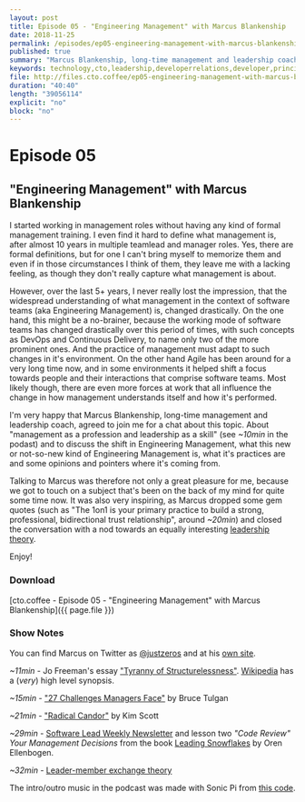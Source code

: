 ```yaml
---
layout: post
title: Episode 05 - "Engineering Management" with Marcus Blankenship
date: 2018-11-25
permalink: /episodes/ep05-engineering-management-with-marcus-blankenship
published: true
summary: "Marcus Blankenship, long-time management and leadership coach, agreed to join me for a chat about Engineering Management. About 'management as a profession and leadership as a skill' and to discuss the shift in Engineering Management over the last years, what this new or not-so-new kind of Engineering Management is, what it's practices are and some opinions and pointers where it's coming from."
keywords: technology,cto,leadership,developerrelations,developer,principal,management,manager,1on1,marcusblankenship,blankenship
file: http://files.cto.coffee/ep05-engineering-management-with-marcus-blankenship/cto.coffee__ep05.mp3
duration: "40:40"
length: "39056114"
explicit: "no"
block: "no"
---
```


# Episode 05
## "Engineering Management" with Marcus Blankenship

I started working in management roles without having any kind of formal management training. I even find it
hard to define what management is, after almost 10 years in multiple teamlead and manager roles. Yes, there are formal
definitions, but for one I can't bring myself to memorize them and even if in those circumstances I think of them, they
leave me with a lacking feeling, as though they don't really capture what management is about.

However, over the last 5+ years, I never really lost the impression, that the widespread understanding of what
management in the context of software teams (aka Engineering Management) is, changed drastically. On the one hand, this
might be a no-brainer, because the working mode of software teams has changed drastically over this period of times,
with such concepts as DevOps and Continuous Delivery, to name only two of the more prominent ones. And the practice of
management must adapt to such changes in it's environment.
On the other hand Agile has been around for a very long time now, and in some environments it helped shift a focus
towards people and their interactions that comprise software teams.
Most likely though, there are even more forces at work that all influence the change in how management understands
itself and how it's performed.

I'm very happy that Marcus Blankenship, long-time management and leadership coach, agreed to join me for a chat about
this topic. About "management as a profession and leadership as a skill" (see _~10min_ in the podast) and to discuss
the shift in Engineering Management, what this new or not-so-new kind of Engineering Management is, what it's
practices are and some opinions and pointers where it's coming from.

Talking to Marcus was therefore not only a great pleasure for me, because we got to touch on a subject that's been on
the back of my mind for quite some time now. It was also very inspiring, as Marcus dropped some gem quotes (such as "The
1on1 is your primary practice to build a strong, professional, bidirectional trust relationship", around _~20min_) and
closed the conversation with a nod towards an equally interesting [leadership theory][lmx-theory].

Enjoy!


### Download

[cto.coffee - Episode 05 - "Engineering Management" with Marcus Blankenship]({{ page.file }})


### Show Notes

You can find Marcus on Twitter as [@justzeros][@marcus] and at his [own site][marcus].

_~11min_ - Jo Freeman's essay ["Tyranny of Structurelessness"][tyranny-essay]. [Wikipedia][tyranny-wikipedia]
has a (*very*) high level synopsis.

_~15min_ - ["27 Challenges Managers Face"][27-challenges] by Bruce Tulgan

_~21min_ - ["Radical Candor"][radical-candor] by Kim Scott

_~29min_ - [Software Lead Weekly Newsletter][swlw] and lesson two _"Code Review" Your Management
Decisions_ from the book [Leading Snowflakes][snowflakes] by Oren Ellenbogen.

_~32min_ - [Leader-member exchange theory][lmx-theory]


The intro/outro music in the podcast was made with Sonic Pi from [this code][intro-music].

[contact]: /contact/
[@marcus]: https://twitter.com/justzeros
[marcus]: https://marcusblankenship.com/
[tyranny-essay]: https://www.jofreeman.com/joreen/tyranny.htm
[tyranny-wikipedia]: https://en.wikipedia.org/wiki/The_Tyranny_of_Structurelessness
[bruce-tulgan]: https://twitter.com/brucetulgan
[27-challenges]: http://rainmakerthinking.com/book/the-27-challenges-managers-face-step-by-step-solutions-to-nearly-all-of-your-management-problems/
[radical-candor]: https://www.radicalcandor.com/the-book/
[oren]: https://twitter.com/orenellenbogen
[swlw]: http://softwareleadweekly.com/
[snowflakes]: http://leadingsnowflakes.com/
[lmx-theory]: https://en.wikipedia.org/wiki/Leader%E2%80%93member_exchange_theory
[intro-music]: https://github.com/benjmin-r/music/blob/master/2017-12-04_cto.coffee-intro.rb
